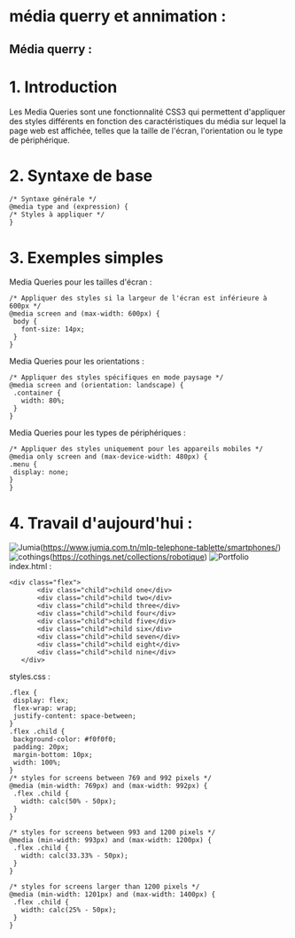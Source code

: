 # média querry et annimation :  
## Média querry : 
# 1. Introduction
Les Media Queries sont une fonctionnalité CSS3 qui permettent d'appliquer des styles différents en fonction des caractéristiques du média sur lequel la page web est affichée, telles que la taille de l'écran, l'orientation ou le type de périphérique.

# 2. Syntaxe de base
   ```
  /* Syntaxe générale */
@media type and (expression) {
  /* Styles à appliquer */
}
   ```
# 3. Exemples simples
   Media Queries pour les tailles d'écran :
 ```
/* Appliquer des styles si la largeur de l'écran est inférieure à 600px */
@media screen and (max-width: 600px) {
  body {
    font-size: 14px;
  }
}
 ```
Media Queries pour les orientations :
 ```
/* Appliquer des styles spécifiques en mode paysage */
@media screen and (orientation: landscape) {
  .container {
    width: 80%;
  }
}
 ```
Media Queries pour les types de périphériques :
   ```  
/* Appliquer des styles uniquement pour les appareils mobiles */
@media only screen and (max-device-width: 480px) {
  .menu {
    display: none;
  }
}
 ```
# 4. Travail d'aujourd'hui : 
![Jumia](https://github.com/MariemTlatli/porfolio/assets/127855946/25a9c65a-35d9-4739-9f2f-d7e5e84961d7)(https://www.jumia.com.tn/mlp-telephone-tablette/smartphones/)
![cothings](https://github.com/MariemTlatli/porfolio/assets/127855946/87ce637d-9750-47d4-93ee-0b864dc5abdf)(https://cothings.net/collections/robotique)
![Portfolio](https://github.com/MariemTlatli/porfolio/assets/127855946/e70e9515-3cb7-4062-800f-33694b1345fb)
index.html : 
 ```
<div class="flex">
        <div class="child">child one</div>
        <div class="child">child two</div>
        <div class="child">child three</div>
        <div class="child">child four</div>
        <div class="child">child five</div>
        <div class="child">child six</div>
        <div class="child">child seven</div>
        <div class="child">child eight</div>
        <div class="child">child nine</div>
    </div>
 ```
styles.css : 
 ```
.flex {
  display: flex;
  flex-wrap: wrap;
  justify-content: space-between;
}
.flex .child {
  background-color: #f0f0f0;
  padding: 20px;
  margin-bottom: 10px;
  width: 100%;
}
/* styles for screens between 769 and 992 pixels */
@media (min-width: 769px) and (max-width: 992px) {
  .flex .child {
    width: calc(50% - 50px);
  }
}

/* styles for screens between 993 and 1200 pixels */
@media (min-width: 993px) and (max-width: 1200px) {
  .flex .child {
    width: calc(33.33% - 50px);
  }
}

/* styles for screens larger than 1200 pixels */
@media (min-width: 1201px) and (max-width: 1400px) {
  .flex .child {
    width: calc(25% - 50px);
  }
}
 ```

